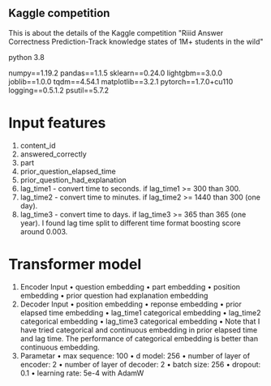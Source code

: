 ## Kaggle competition

This is about the details of the Kaggle competition "Riiid Answer Correctness Prediction-Track knowledge states of 1M+ students in the wild"

python 3.8

numpy==1.19.2
pandas==1.1.5
sklearn==0.24.0
lightgbm==3.0.0
joblib==1.0.0
tqdm==4.54.1
matplotlib==3.2.1
pytorch==1.7.0+cu110
logging==0.5.1.2
psutil==5.7.2

# Input features
1.	content_id
2.	answered_correctly
3.	part
4.	prior_question_elapsed_time
5.	prior_question_had_explanation
6.	lag_time1 - convert time to seconds. if lag_time1 >= 300 than 300.
7.	lag_time2 - convert time to minutes. if lag_time2 >= 1440 than 300 (one day).
8.	lag_time3 - convert time to days. if lag_time3 >= 365 than 365 (one year).
I found lag time split to different time format boosting score around 0.003.

# Transformer model
1. Encoder Input
•	question embedding
•	part embedding
•	position embedding
•	prior question had explanation embedding
2. Decoder Input
•	position embedding
•	reponse embedding
•	prior elapsed time embedding
•	lag_time1 categorical embedding
•	lag_time2 categorical embedding
•	lag_time3 categorical embedding
•	Note that I have tried categorical and continuous embedding in prior elapsed time and lag time. The performance of categorical embedding is better than continuous embedding.
3. Parametar
•	max sequence: 100
•	d model: 256
•	number of layer of encoder: 2
•	number of layer of decoder: 2
•	batch size: 256
•	dropout: 0.1
•	learning rate: 5e-4 with AdamW

